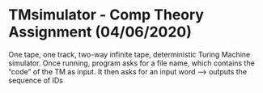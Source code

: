 # TMsimulator - Comp Theory Assignment (04/06/2020)
One tape, one track, two-way infinite tape, deterministic Turing Machine simulator.
Once running, program asks for a file name, which contains the “code” of the TM as input. 
It then asks for an input word -->  outputs the sequence of IDs 
